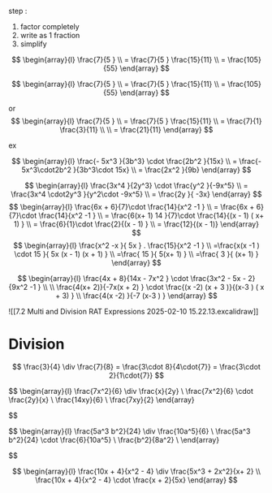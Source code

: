 

step :  
1. factor completely 
2. write as 1 fraction 
3. simplify 

$$ 
\begin{array}{l}
\frac{7}{5 }  \\
= \frac{7}{5 }  \frac{15}{11}    \\
 = \frac{105}{55}  
\end{array}
$$ 


$$ 
\begin{array}{l}
\frac{7}{5 }  \\
= \frac{7}{5 }  \frac{15}{11}    \\ 
 = \frac{105}{55}  
\end{array}
$$


or 
$$ 
\begin{array}{l}
\frac{7}{5 }  \\
= \frac{7}{5 }  \frac{15}{11}    \\ 
= \frac{7}{1}  \frac{3}{11}    \\   \\
= \frac{21}{11}  
\end{array}
$$

ex

$$ 
\begin{array}{l}
\frac{- 5x^3  }{3b^3}  \cdot \frac{2b^2 }{15x}    \\
 = \frac{- 5x^3\cdot2b^2 }{3b^3\cdot 15x}    \\
=   \frac{2x^2  }{9b}   
\end{array}
$$ 

$$ 
\begin{array}{l}
\frac{3x^4    }{2y^3}  \cdot \frac{y^2 }{-9x^5}    \\
 = \frac{3x^4  \cdot2y^3 }{y^2\cdot -9x^5}    \\
=   \frac{2y }{ -3x}  
\end{array}
$$ 
$$
\begin{array}{l}
 \frac{6x +  6}{7}\cdot  \frac{14}{x^2 -1 }  \\
   = \frac{6x +  6}{7}\cdot  \frac{14}{x^2 -1 }    \\
 = \frac{6(x+ 1) 14 }{7}\cdot  \frac{14}{(x - 1) ( x+ 1) }  \\
 = \frac{6}{1}\cdot  \frac{2}{(x - 1)  }   \\
 = \frac{12}{(x - 1)}
\end{array}
$$ $$
\begin{array}{l}
\frac{x^2  -x }{ 5x  }  . \frac{15}{x^2  -1  } \\
=\frac{x(x -1 ) \cdot 15 }{ 5x (x  - 1) (x + 1) }    \\
=\frac{ 15 }{ 5(x+ 1)  }   \\
=\frac{ 3 }{ (x+ 1)  }  
\end{array}
$$ 


$$ 
\begin{array}{l}
 \frac{4x + 8}{14x - 7x^2 }  \cdot  \frac{3x^2 - 5x - 2}{9x^2 -1 }    \\  \\
 \frac{4(x+ 2)}{-7x(x +  2) }  \cdot  \frac{(x -2) (x + 3 )}{(x-3 ) ( x + 3) }  \\ 
 \frac{4(x -2)  }{-7 (x-3 ) } 
\end{array}
$$




![[7.2 Multi and Division  RAT Expressions 2025-02-10 15.22.13.excalidraw]]

# Division  
$$
\frac{3}{4}  \div  \frac{7}{8}   =  \frac{3\cdot 8}{4\cdot{7}} =  \frac{3\cdot 2}{1\cdot{7}}
$$ 

$$
\begin{array}{l}
\frac{7x^2}{6}  \div  \frac{x}{2y} \\
\frac{7x^2}{6}  \cdot  \frac{2y}{x}   \\
\frac{14xy}{6}   \\
\frac{7xy}{2} 
\end{array}


$$


 
$$
\begin{array}{l}
\frac{5a^3 b^2}{24}  \div  \frac{10a^5}{6} \\
\frac{5a^3 b^2}{24}  \cdot   \frac{6}{10a^5}    \\
\frac{b^2}{8a^2}   \\ 
\end{array}


$$ 


$$
\begin{array}{l}
\frac{10x  + 4}{x^2  - 4}  \div  \frac{5x^3 + 2x^2}{x+ 2}   \\
\frac{10x  + 4}{x^2  - 4} \cdot  \frac{x + 2}{5x}  
\end{array}
$$



